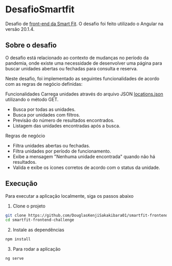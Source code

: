 # DesafioSmartfit

Desafio de [front-end da Smart Fit](https://github.com/bioritmo/front-end-code-challenge-smartsite/tree/master). O desafio foi feito utilizado o Angular na versão 20.1.4.

## Sobre o desafio 
O desafio está relacionado ao contexto de mudanças no período da pandemia,  onde existe uma necessidade de desenvolver uma página para buscar unidades abertas ou fechadas para consulta e reserva.

Neste desafio, foi implementado as seguintes funcionalidades de acordo com as regras de negócio definidas:

Funcionalidades
Carrega unidades através do arquivo JSON [locations.json](https://test-frontend-developer.s3.amazonaws.com/data/locations.json) utilizando o método GET. 
- Busca por todas as unidades.
- Busca por unidades com filtros.
- Previsão do número de resultados encontrados.
- Listagem das unidades encontradas após a busca.

Regras de negócio
- Filtra unidades abertas ou fechadas.
- Filtra unidades por período de funcionamento.
- Exibe a mensagem "Nenhuma unidade encontrada" quando não há resultados.
- Valida e exibe os ícones corretos de acordo com o status da unidade.

## Execução
Para executar a aplicação localmente, siga os passos abaixo
1. Clone o projeto
```bash
git clone https://github.com/DouglasKenjiSakakibara01/smartfit-frontend-challenge.git
cd smartfit-frontend-challenge
````
2. Instale as dependências
```bash
npm install
```
3. Para rodar a aplicação   
```bash
ng serve
```


